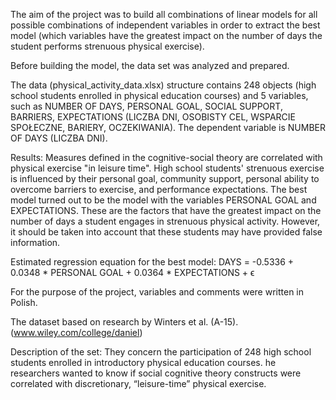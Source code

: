 The aim of the project was to build all combinations of linear models for all possible combinations of independent variables in order to extract the best model (which variables have the greatest impact on the number of days the student performs strenuous physical exercise).

Before building the model, the data set was analyzed and prepared.

The data (physical_activity_data.xlsx) structure contains 248 objects (high school students enrolled in physical education courses) and 5 variables, such as NUMBER OF DAYS, PERSONAL GOAL, SOCIAL SUPPORT, BARRIERS, EXPECTATIONS (LICZBA DNI, OSOBISTY CEL, WSPARCIE SPOŁECZNE, BARIERY, OCZEKIWANIA). The dependent variable is NUMBER OF DAYS (LICZBA DNI). 

Results: 
Measures defined in the cognitive-social theory are correlated with physical exercise "in leisure time". High school students' strenuous exercise is influenced by their personal goal, community support, personal ability to overcome barriers to exercise, and performance expectations. The best model turned out to be the model with the variables PERSONAL GOAL and EXPECTATIONS. These are the factors that have the greatest impact on the number of days a student engages in strenuous physical activity. However, it should be taken into account that these students may have provided false information.

Estimated regression equation for the best model:
DAYS = -0.5336 + 0.0348 * PERSONAL GOAL + 0.0364 * EXPECTATIONS + ϵ

For the purpose of the project, variables and comments were written in Polish.

The dataset based on research by Winters et al. (A-15). (www.wiley.com/college/daniel)

Description of the set:
They concern the participation of 248 high school students enrolled in introductory physical education courses. he researchers wanted to know if social cognitive theory constructs were correlated with discretionary, “leisure-time” physical exercise.
